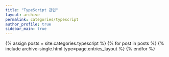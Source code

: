 ```yaml
---
title: "TypeScript 관련"
layout: archive
permalink: categories/typescript
author_profile: true
sidebar_main: true
---
```


{% assign posts = site.categories.typescript %}
{% for post in posts %} {% include archive-single.html type=page.entries_layout %} {% endfor %}
